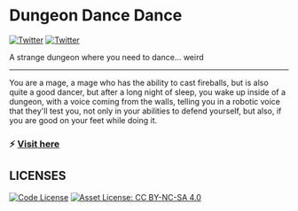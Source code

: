 # Dungeon Dance Dance

[![Twitter](https://img.shields.io/twitter/follow/shiryel_.svg?style=social)](https://twitter.com/shiryel_)
[![Twitter](https://img.shields.io/twitter/follow/RoxoTheFoxo.svg?style=social)](https://twitter.com/RoxoTheFoxo)

A strange dungeon where you need to dance... weird

---

You are a mage, a mage who has the ability to cast fireballs, but is also quite a good dancer, but after a long night of sleep, you wake up inside of a dungeon, with a voice coming from the walls, telling you in a robotic voice that they'll test you, not only in your abilities to defend yourself, but also, if you are good on your feet while doing it.

### :zap: [Visit here](https://shiryel.itch.io/dungeon-dance-dance)

## LICENSES
[![Code License](https://img.shields.io/badge/License-Apache%202.0-blue.svg)](https://opensource.org/licenses/Apache-2.0)
[![Asset License: CC BY-NC-SA 4.0](https://img.shields.io/badge/License-CC%20BY--NC--SA%204.0-lightgrey.svg)](https://creativecommons.org/licenses/by-nc-sa/4.0/)
